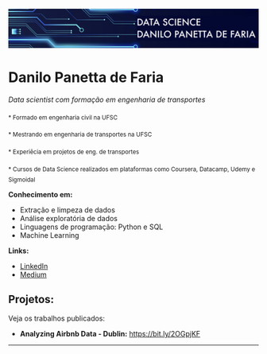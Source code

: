 <p align="center">
  <img src="banner.png" >
</p>

# Danilo Panetta de Faria
*Data scientist com formação em engenharia de transportes*

<sub> * Formado em engenharia civil na UFSC </sub>

<sub> * Mestrando em engenharia de transportes na UFSC</sub>

<sub> * Experiêcia em projetos de eng. de transportes</sub>

<sub> * Cursos de Data Science realizados em plataformas como Coursera, Datacamp, Udemy e Sigmoidal</sub>


**Conhecimento em:** 
* Extração e limpeza de dados
* Análise exploratória de dados
* Linguagens de programação: Python e SQL
* Machine Learning


**Links:**
* [LinkedIn](https://www.linkedin.com/in/danilo-panetta-de-faria)
* [Medium](https://medium.com/@danpfaria)


## Projetos:
Veja os trabalhos publicados:

* **Analyzing Airbnb Data - Dublin:** https://bit.ly/2OGpjKF

---


